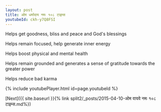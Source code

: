 ```yaml
---
layout: post
title: ओम धर्मादाय नमः १०८ टाइम्स
youtubeId: ckh-y7Q8FSI
---
```

 
 
Helps get goodness, bliss and peace and God's blessings
 
Helps remain focused, help generate inner energy 
 
Helps boost physical and mental health 
 
Helps remain grounded and generates a sense of gratitude towards the greater power 
 
Helps reduce bad karma
 
 
 
 


{% include youtubePlayer.html id=page.youtubeId %}
 
[Next]({{ site.baseurl }}{% link  split2/_posts/2015-04-10-ओम वायवे नमः १०८ टाइम्स.md%})
 

